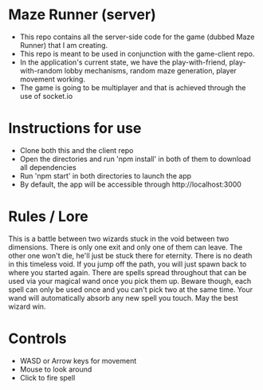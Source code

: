 # Maze Runner (server)
- This repo contains all the server-side code for the game (dubbed Maze Runner) that I am creating.
- This repo is meant to be used in conjunction with the game-client repo.
- In the application's current state, we have the play-with-friend, play-with-random lobby mechanisms, random maze generation, player movement working.
- The game is going to be multiplayer and that is achieved through the use of socket.io

# Instructions for use
- Clone both this and the client repo
- Open the directories and run 'npm install' in both of them to download all dependencies
- Run 'npm start' in both directories to launch the app
- By default, the app will be accessible through http://localhost:3000

# Rules / Lore
This is a battle between two wizards stuck in the void between two dimensions. There is only one exit and only one of them can leave. The other one won't die, he'll just be stuck there for eternity. There is no death in this timeless void. If you jump off the path, you will just spawn back to where you started again. There are spells spread throughout that can be used via your magical wand once you pick them up. Beware though, each spell can only be used once and you can't pick two at the same time. Your wand will automatically absorb any new spell you touch. May the best wizard win.

# Controls
- WASD or Arrow keys for movement
- Mouse to look around
- Click to fire spell

